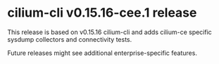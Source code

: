 # cilium-cli v0.15.16-cee.1 release

This release is based on v0.15.16 cilium-cli and adds cilium-ce specific sysdump collectors and connectivity tests.

Future releases might see additional enterprise-specific features.
